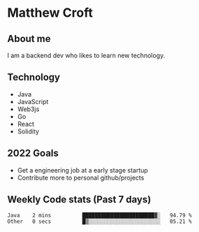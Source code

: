# Matthew Croft

## About me
I am a backend dev who likes to learn new technology. 

## Technology
- Java
- JavaScript
- Web3js
- Go
- React
- Solidity

## 2022 Goals

- Get a engineering job at a early stage startup
- Contribute more to personal github/projects

## Weekly Code stats (Past 7 days)

<!--START_SECTION:waka-->

```text
Java    2 mins          ███████████████████████▓░   94.79 %
Other   0 secs          █▒░░░░░░░░░░░░░░░░░░░░░░░   05.21 %
```

<!--END_SECTION:waka-->
